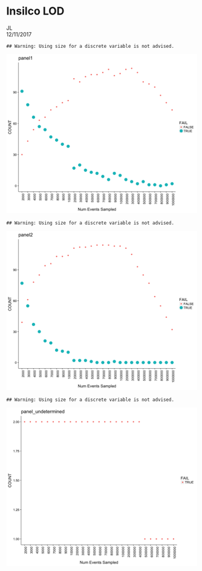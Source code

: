 # Insilco LOD
JL  
12/11/2017  








```
## Warning: Using size for a discrete variable is not advised.
```

![](Insilico_V3_files/figure-html/unnamed-chunk-1-1.png)<!-- -->

```
## Warning: Using size for a discrete variable is not advised.
```

![](Insilico_V3_files/figure-html/unnamed-chunk-1-2.png)<!-- -->

```
## Warning: Using size for a discrete variable is not advised.
```

![](Insilico_V3_files/figure-html/unnamed-chunk-1-3.png)<!-- -->
